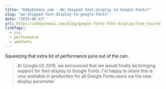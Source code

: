 ```yaml
---
title: "AddyOsmani.com - We shipped font-display to Google Fonts!"
slug: "we-shipped-font-display-to-google-fonts"
date: "2019-06-13"
url: https://addyosmani.com/blog/google-fonts-font-display/?utm_source=Perf.email&utm_campaign=4e75872415-EMAIL_CAMPAIGN_2019_06_02_10_02&utm_medium=email&utm_term=0_7cba5dc7bd-4e75872415-1248510401
linkTags:
  - css
  - performance
  - webfonts
---
```


Squeezing that extra bit of performance juice out of the can:

> At Google I/0 2019, we announced that we would finally be bringing support for font-display to Google Fonts. I'm happy to share this is now available in production for all Google Fonts users via the new display parameter.
